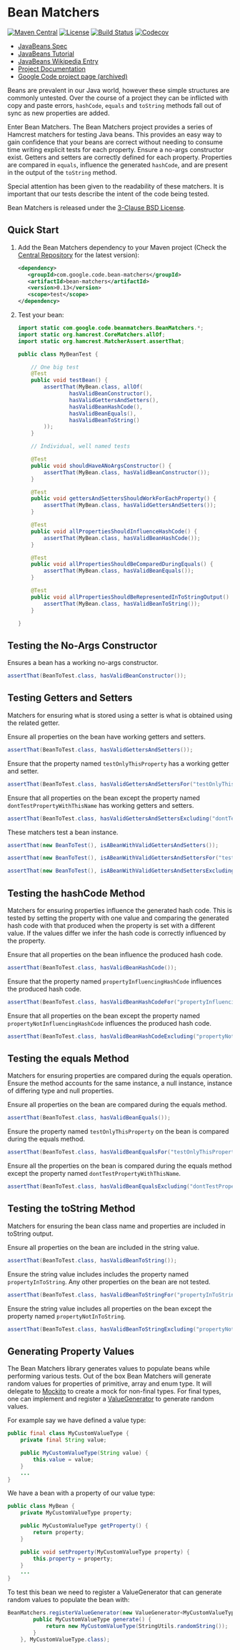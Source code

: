 Bean Matchers
=============

[![Maven Central](https://img.shields.io/maven-central/v/com.google.code.bean-matchers/bean-matchers.svg)](https://search.maven.org/search?q=g:com.google.code.bean-matchers%20AND%20a:bean-matchers)
[![License](https://img.shields.io/github/license/orien/bean-matchers.svg)](https://github.com/orien/bean-matchers/blob/main/LICENSE)
[![Build Status](https://github.com/orien/bean-matchers/workflows/Build/badge.svg?branch=main)](https://github.com/orien/bean-matchers/actions?query=workflow%3ABuild+branch%3Amain)
[![Codecov](https://codecov.io/gh/orien/bean-matchers/branch/main/graph/badge.svg?token=8s9HyDeakh)](https://codecov.io/gh/orien/bean-matchers)

* [JavaBeans Spec](https://www.oracle.com/java/technologies/javase/javabeans-spec.html)
* [JavaBeans Tutorial](https://docs.oracle.com/javase/tutorial/javabeans/)
* [JavaBeans Wikipedia Entry](https://en.wikipedia.org/wiki/JavaBeans)
* [Project Documentation](https://orien.io/bean-matchers/)
* [Google Code project page (archived)](https://code.google.com/archive/p/bean-matchers/)

Beans are prevalent in our Java world, however these simple structures are commonly
untested. Over the course of a project they can be inflicted with copy and paste errors,
`hashCode`, `equals` and `toString` methods fall out of sync as new properties are added.

Enter Bean Matchers. The Bean Matchers project provides a series of Hamcrest matchers for
testing Java beans. This provides an easy way to gain confidence that your beans are
correct without needing to consume time writing explicit tests for each property. Ensure
a no-args constructor exist. Getters and setters are correctly defined for each property.
Properties are compared in `equals`, influence the generated `hashCode`, and are present
in the output of the `toString` method.

Special attention has been given to the readability of these matchers. It is important
that our tests describe the intent of the code being tested.

Bean Matchers is released under the [3-Clause BSD License](https://opensource.org/licenses/BSD-3-Clause).

Quick Start
-----------

1. Add the Bean Matchers dependency to your Maven project
   (Check the [Central Repository](https://search.maven.org/search?q=g:com.google.code.bean-matchers%20AND%20a:bean-matchers)
   for the latest version):

   ```xml
   <dependency>
      <groupId>com.google.code.bean-matchers</groupId>
      <artifactId>bean-matchers</artifactId>
      <version>0.13</version>
      <scope>test</scope>
   </dependency>
   ```

2. Test your bean:

   ```java
   import static com.google.code.beanmatchers.BeanMatchers.*;
   import static org.hamcrest.CoreMatchers.allOf;
   import static org.hamcrest.MatcherAssert.assertThat;

   public class MyBeanTest {

       // One big test
       @Test
       public void testBean() {
           assertThat(MyBean.class, allOf(
                   hasValidBeanConstructor(),
                   hasValidGettersAndSetters(),
                   hasValidBeanHashCode(),
                   hasValidBeanEquals(),
                   hasValidBeanToString()
           ));
       }

       // Individual, well named tests

       @Test
       public void shouldHaveANoArgsConstructor() {
           assertThat(MyBean.class, hasValidBeanConstructor());
       }

       @Test
       public void gettersAndSettersShouldWorkForEachProperty() {
           assertThat(MyBean.class, hasValidGettersAndSetters());
       }

       @Test
       public void allPropertiesShouldInfluenceHashCode() {
           assertThat(MyBean.class, hasValidBeanHashCode());
       }

       @Test
       public void allPropertiesShouldBeComparedDuringEquals() {
           assertThat(MyBean.class, hasValidBeanEquals());
       }

       @Test
       public void allPropertiesShouldBeRepresentedInToStringOutput() {
           assertThat(MyBean.class, hasValidBeanToString());
       }

   }
   ```

Testing the No-Args Constructor
-------------------------------

Ensures a bean has a working no-args constructor.
```java
assertThat(BeanToTest.class, hasValidBeanConstructor());
```

Testing Getters and Setters
---------------------------

Matchers for ensuring what is stored using a setter is what is obtained using the related getter.

Ensure all properties on the bean have working getters and setters.
```java
assertThat(BeanToTest.class, hasValidGettersAndSetters());
```

Ensure that the property named `testOnlyThisProperty` has a working getter and setter.
```java
assertThat(BeanToTest.class, hasValidGettersAndSettersFor("testOnlyThisProperty"));
```

Ensure that all properties on the bean except the property named `dontTestPropertyWithThisName` has working getters and setters.
```java
assertThat(BeanToTest.class, hasValidGettersAndSettersExcluding("dontTestPropertyWithThisName"));
```

These matchers test a bean instance.
```java
assertThat(new BeanToTest(), isABeanWithValidGettersAndSetters());

assertThat(new BeanToTest(), isABeanWithValidGettersAndSettersFor("testOnlyThisProperty"));

assertThat(new BeanToTest(), isABeanWithValidGettersAndSettersExcluding("dontTestPropertyWithThisName"));
```

Testing the hashCode Method
---------------------------

Matchers for ensuring properties influence the generated hash code. This is tested by setting the property with one value and comparing the generated hash code with that produced when the property is set with a different value. If the values differ we infer the hash code is correctly influenced by the property.

Ensure that all properties on the bean influence the produced hash code.
```java
assertThat(BeanToTest.class, hasValidBeanHashCode());
```

Ensure that the property named `propertyInfluencingHashCode` influences the produced hash code.
```java
assertThat(BeanToTest.class, hasValidBeanHashCodeFor("propertyInfluencingHashCode"));
```

Ensure that all properties on the bean except the property named `propertyNotInfluencingHashCode` influences the produced hash code.
```java
assertThat(BeanToTest.class, hasValidBeanHashCodeExcluding("propertyNotInfluencingHashCode"));
```

Testing the equals Method
-------------------------

Matchers for ensuring properties are compared during the equals operation. Ensure the method accounts for the same instance, a null instance, instance of differing type and null properties.

Ensure all properties on the bean are compared during the equals method.
```java
assertThat(BeanToTest.class, hasValidBeanEquals());
```

Ensure the property named `testOnlyThisProperty` on the bean is compared during the equals method.
```java
assertThat(BeanToTest.class, hasValidBeanEqualsFor("testOnlyThisProperty"));
```

Ensure all the properties on the bean is compared during the equals method except the property named `dontTestPropertyWithThisName`.
```java
assertThat(BeanToTest.class, hasValidBeanEqualsExcluding("dontTestPropertyWithThisName"));
```

Testing the toString Method
---------------------------

Matchers for ensuring the bean class name and properties are included in toString output.

Ensure all properties on the bean are included in the string value.
```java
assertThat(BeanToTest.class, hasValidBeanToString());
```

Ensure the string value includes includes the property named `propertyInToString`. Any other properties on the bean are not tested.
```java
assertThat(BeanToTest.class, hasValidBeanToStringFor("propertyInToString"));
```

Ensure the string value includes all properties on the bean except the property named `propertyNotInToString`.
```java
assertThat(BeanToTest.class, hasValidBeanToStringExcluding("propertyNotInToString"));
```

Generating Property Values
--------------------------

The Bean Matchers library generates values to populate beans while performing various tests. Out of the box Bean Matchers will generate random values for properties of primitive, array and enum type. It will delegate to [Mockito](https://site.mockito.org) to create a mock for non-final types. For final types, one can implement and register a [ValueGenerator](https://github.com/orien/bean-matchers/blob/main/src/main/java/com/google/code/beanmatchers/ValueGenerator.java) to generate random values.

For example say we have defined a value type:
```java
public final class MyCustomValueType {
    private final String value;

    public MyCustomValueType(String value) {
        this.value = value;
    }
    ...
}
```

We have a bean with a property of our value type:
```java
public class MyBean {
    private MyCustomValueType property;

    public MyCustomValueType getProperty() {
        return property;
    }

    public void setProperty(MyCustomValueType property) {
        this.property = property;
    }
    ...
}
```

To test this bean we need to register a ValueGenerator that can generate random values to populate the bean with:
```java
BeanMatchers.registerValueGenerator(new ValueGenerator<MyCustomValueType>() {
        public MyCustomValueType generate() {
            return new MyCustomValueType(StringUtils.randomString());
        }
    }, MyCustomValueType.class);
```

